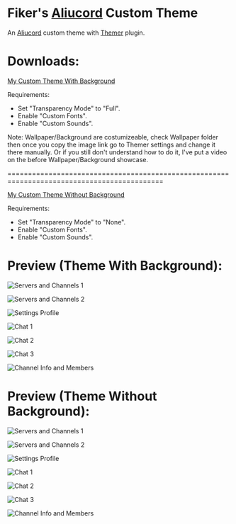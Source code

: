 # Fiker's [Aliucord](https://github.com/Aliucord) Custom Theme
An [Aliucord](https://github.com/Aliucord) custom theme with [Themer](https://github.com/Vendicated/AliucordPlugins/tree/main/Themer) plugin.

# Downloads:
[My Custom Theme With Background](https://raw.githubusercontent.com/ItzF1ker1/Fiker-Aliucord-Custom-Theme/main/Fikers%20Actual%20Theme%20XD.json)

Requirements:
- Set "Transparency Mode" to "Full".
- Enable "Custom Fonts".
- Enable "Custom Sounds".

Note: Wallpaper/Background are costumizeable, check Wallpaper folder then once you copy the image link go to Themer settings and change it there manually. Or if you still don't understand how to do it, I've put a video on the before Wallpaper/Background showcase.

============================================================================================

[My Custom Theme Without Background](https://raw.githubusercontent.com/ItzF1ker1/Fiker-Aliucord-Custom-Theme/main/Fiker's%20Actual%20Theme%20XD%20(NoCustomBG).json)

Requirements:
- Set "Transparency Mode" to "None".
- Enable "Custom Fonts".
- Enable "Custom Sounds".

# Preview (Theme With Background):
![Servers and Channels 1](https://raw.githubusercontent.com/ItzF1ker1/Fiker-Aliucord-Custom-Theme/main/images/Servers_And_Channels_1.png)

![Servers and Channels 2](https://raw.githubusercontent.com/ItzF1ker1/Fiker-Aliucord-Custom-Theme/main/images/Servers_And_Channels_2.png)

![Settings Profile](https://raw.githubusercontent.com/ItzF1ker1/Fiker-Aliucord-Custom-Theme/main/images/Settings_Profile.png)

![Chat 1](https://raw.githubusercontent.com/ItzF1ker1/Fiker-Aliucord-Custom-Theme/main/images/Chat_1.png)

![Chat 2](https://raw.githubusercontent.com/ItzF1ker1/Fiker-Aliucord-Custom-Theme/main/images/Chat_2.png)

![Chat 3](https://raw.githubusercontent.com/ItzF1ker1/Fiker-Aliucord-Custom-Theme/main/images/Chat_3.png)

![Channel Info and Members](https://raw.githubusercontent.com/ItzF1ker1/Fiker-Aliucord-Custom-Theme/main/images/Channel_Info_And_Members.png)

# Preview (Theme Without Background):
![Servers and Channels 1](https://raw.githubusercontent.com/ItzF1ker1/Fiker-Aliucord-Custom-Theme/main/images/Servers%20and%20Channels%201%20NoBG.png)

![Servers and Channels 2](https://raw.githubusercontent.com/ItzF1ker1/Fiker-Aliucord-Custom-Theme/main/images/Servers%20and%20Channels%202%20NoBG.png)

![Settings Profile](https://raw.githubusercontent.com/ItzF1ker1/Fiker-Aliucord-Custom-Theme/main/images/Settings%20Profile%20NoBG.png)

![Chat 1](https://raw.githubusercontent.com/ItzF1ker1/Fiker-Aliucord-Custom-Theme/main/images/Chat%201%20NoBG.png)

![Chat 2](https://raw.githubusercontent.com/ItzF1ker1/Fiker-Aliucord-Custom-Theme/main/images/Chat%202%20NoBG.png)

![Chat 3](https://raw.githubusercontent.com/ItzF1ker1/Fiker-Aliucord-Custom-Theme/main/images/Chat%203%20NoBG.png)

![Channel Info and Members](https://raw.githubusercontent.com/ItzF1ker1/Fiker-Aliucord-Custom-Theme/main/images/Channel%20Info%20And%20Members%20NoBG.png)
